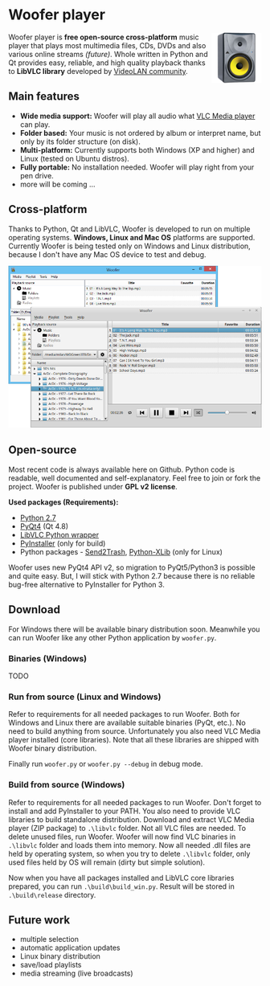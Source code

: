 # Woofer player

<img height="100px" align="right" src="icons/app_icon.png">Woofer player is **free open-source cross-platform** music player that plays most multimedia files, CDs, DVDs and also various online streams *(future)*. Whole written in Python and Qt provides easy, reliable, and high quality playback thanks to **LibVLC library** developed by [VideoLAN community](http://www.videolan.org/vlc/libvlc.html "").

## Main features

- **Wide media support:** Woofer will play all audio what [VLC Media player](http://www.videolan.org/vlc/features.php?cat=audio "") can play.
- **Folder based:** Your music is not ordered by album or interpret name, but only by its folder structure (on disk).
- **Multi-platform:** Currently supports both Windows (XP and higher) and Linux (tested on Ubuntu distros).
- **Fully portable:** No installation needed. Woofer will play right from your pen drive. 
- more will be coming ...

## Cross-platform

Thanks to Python, Qt and LibVLC, Woofer is developed to run on multiple operating systems. **Windows, Linux and Mac OS** platforms are supported. Currently Woofer is being tested only on Windows and Linux distribution, because I don't have any Mac OS device to test and debug. 

<div align="center"><img style="max-width:100p;height:auto;" src="doc/img/woofer-mp.jpg"></div>

## Open-source

Most recent code is always available here on Github. Python code is readable, well documented and self-explanatory. Feel free to join or fork the project. Woofer is published under **GPL v2 license**.

**Used packages (Requirements):**

- [Python 2.7](https://www.python.org/downloads/)
- [PyQt4](http://www.riverbankcomputing.co.uk/software/pyqt/download) (Qt 4.8)
- [LibVLC Python wrapper](https://wiki.videolan.org/Python_bindings/)
- [PyInstaller](https://github.com/pyinstaller/pyinstaller/wiki) (only for build)
- Python packages - [Send2Trash](https://pypi.python.org/pypi/Send2Trash), [Python-XLib](http://python-xlib.sourceforge.net/) (only for Linux)

Woofer uses new PyQt4 API v2, so migration to PyQt5/Python3 is possible and quite easy. But, I will stick with Python 2.7 because there is no reliable bug-free alternative to PyInstaller for Python 3.

## Download

For Windows there will be available binary distribution soon. Meanwhile you can run Woofer like any other Python application by `woofer.py`.

### Binaries (Windows)

TODO

### Run from source (Linux and Windows)

Refer to requirements for all needed packages to run Woofer. Both for Windows and Linux there are available suitable binaries (PyQt, etc.). No need to build anything from source. Unfortunately you also need VLC Media player installed (core libraries). Note that all these libraries are shipped with Woofer binary distribution.

Finally run `woofer.py` or `woofer.py --debug` in debug mode. 

### Build from source (Windows)

Refer to requirements for all needed packages to run Woofer. Don't forget to install and add PyInstaller to your PATH. You also need to provide VLC libraries to build standalone distribution. Download and extract VLC Media player (ZIP package) to `.\libvlc` folder. Not all VLC files are needed. To delete unused files, run Woofer. Woofer will now find VLC binaries in `.\libvlc` folder and loads them into memory. Now all needed .dll files are held by operating system, so when you try to delete `.\libvlc` folder, only used files held by OS will remain (dirty but simple solution).

Now when you have all packages installed and LibVLC core libraries prepared, you can run `.\build\build_win.py`. Result will be stored in `.\build\release` directory.

## Future work

- multiple selection
- automatic application updates
- Linux binary distribution
- save/load playlists
- media streaming (live broadcasts)
